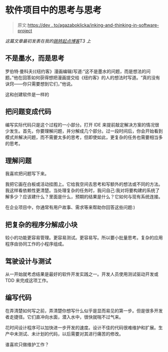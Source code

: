 # 软件项目中的思考与思考

> 原文:[https://dev . to/agazaboklicka/inking-and-thinking-in-software-project](https://dev.to/agazaboklicka/inking-and-thinking-in-software-project)

*这篇文章最初发表在我的[跳转起点博客](https://jumpstart.blog/2017/07/11/inking-and-thinking-in-software-project/)T3 上*

## 不是墨水，而是思考

罗伯特·曼科夫(《纽约客》漫画编辑)写道:“这不是墨水的问题，而是想法的问题。”他在回答如何获得想把漫画提交给《纽约客》的人的想法时写道。“真的没有诀窍——你只需要想到它们，”他说。

这和创建软件是一样的

## [](#turning-problems-into-code)把问题变成代码

编写实际代码只是这个过程的一小部分。打开 IDE 来提前敲定解决方案的情况很少发生。首先，你要理解问题，并分解成几个部分。过一段时间后，你会开始看到模式并解决问题，而不需要太多的思考，但即使如此，更复杂的任务也需要相当多的思考。

## [](#understanding-the-problem)理解问题

我喜欢把问题写下来。

我把它画在白板或活动挂图上。它给我空间去思考和写额外的想法或不同的方法。我这样看依赖性更清楚。当处理复杂的任务时，我问自己:我对将要构建的系统了解多少？应该建什么？里面是什么，预期的结果是什么？它如何与现有系统连接。

在企业项目中，你通常有用户故事、需求等来帮助你回答这些问题:)

## [](#breaking-complex-programs-into-pieces)把复杂的程序分解成小块

较小的功能更容易管理。更容易测试。更容易写。所以要小批量思考。复杂的应用程序由协同工作的小程序组成。

## [](#driving-design-with-tests)驾驶设计与测试

从一开始就考虑结果是最好的软件开发实践之一。开发人员使用测试驱动开发或 TDD 来完成这项工作。

## [](#writing-the-code)编写代码

在弄清楚如何写之前，弄清楚你想写什么似乎是显而易见的第一步。但是很多开发者走捷径。它们直冲向水面，潜入水中，很快就喘不过气来。

花时间设计程序可以加快进一步开发的速度。设计不佳的代码很难维护和扩展。生产中未测试、未计划的代码，以后需要对其进行痛苦的修改。

谁喜欢只做维护工作？